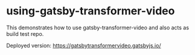 # using-gatsby-transformer-video

This demonstrates how to use gatsby-transformer-video and also acts as build test repo.

Deployed version: https://gatsbytransformervideo.gatsbyjs.io/